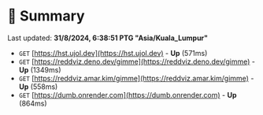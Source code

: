 # 📖 Summary
Last updated: **31/8/2024, 6:38:51 PTG "Asia/Kuala_Lumpur"**

- `GET` [https://hst.ujol.dev](https://hst.ujol.dev) - **Up** (571ms)
- `GET` [https://reddviz.deno.dev/gimme](https://reddviz.deno.dev/gimme) - **Up** (1349ms)
- `GET` [https://reddviz.amar.kim/gimme](https://reddviz.amar.kim/gimme) - **Up** (558ms)
- `GET` [https://dumb.onrender.com](https://dumb.onrender.com) - **Up** (864ms)
